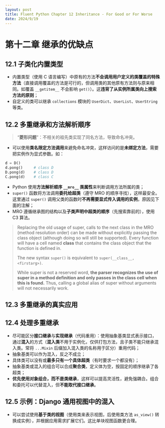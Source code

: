 ```yaml
---
layout: post
title: Fluent Python Chapter 12 Inheritance - For Good or For Worse
date: 2024/9/19
---
```


# 第十二章 继承的优缺点

## 12.1 子类化内置类型

- 内置类型（使用 C 语言编写）中原有的方法**不会调用用户定义的类覆盖的特殊方法**（直接调用覆盖的方法是可行的，但调用类的其他原有方法则与原来相同。如覆盖 `__getitem__` 不会影响 `get()`）。这**违背了从实例所属类向上搜索方法的原则**；
- 自定义的类可以继承 `collections` 模块的 `UserDict`、`UserList`、`UserString` 等类。

## 12.2 多重继承和方法解析顺序

> “**菱形问题**”：不相关的祖先类实现了同名方法，导致命名冲突。

- 可以使用**类名限定方法调用**来避免命名冲突，这样访问的是**未绑定方法**，需要把实例作为显式参数。如：

```python
d = D()
d.pong()     # class D
D.pong(d)    # class D
C.pong(d)    # class C
```

- Python 使用**方法解析顺序 `__mro__` 类属性**来判断调用方法所属的类；
- `super()` 函数将方法调用**委托给超类**（遵守 MRO 的顺序寻找），这样最安全。这里通过 `super()` 调用父类的函数时**不再需要显式传入调用的实例**，原因见下面的注解；
- MRO 遵循继承图的结构以及**子类声明中超类的顺序**（先搜索靠前的），使用 C3 算法。

> Replacing the old usage of super, calls to the next class in the MRO (method resolution order) can be made without explicitly passing the class object (although doing so will still be supported). Every function will have a cell named __class__ that contains the class object that the function is defined in.
>
> The new syntax `super()` is equivalent to `super(__class__, <firstarg>)`.
>
> While super is not a reserved word, **the parser recognizes the use of super in a method definition and only passes in the __class__ cell when this is found.** Thus, calling a global alias of super without arguments will not necessarily work.

## 12.3 多重继承的真实应用

## 12.4 处理多重继承

- 尽可能区分**接口继承**与**实现继承**（代码重用）：使用抽象基类显式表示接口，通过**混入**的方式（**混入类**不用于实例化，仅供打包方法，且子类不能只继承混入类。常将 `...Mixin` 后缀加入混入类的名称用于区分）重用代码；
- 抽象基类可以作为混入，反之不成立；
- 具体类可以没有或**最多只有一个具体超类**（有时要求一个都没有）；
- 抽象基类或混入的组合可以合成**聚合类**，定义体为空，按固定的顺序继承了各超类；
- **优先使用对象组合，而不是类继承**，这样可以提高灵活性，避免强耦合。组合和委托可以代替混入，但**不能取代接口继承**。

## 12.5 示例：Django 通用视图中的混入

- 可以尝试使用**基于类的视图**（使用类来表示视图，后使用类方法 `as_view()` 转换成实例），并根据应用需求扩展它们。这比单块视图函数更合理。
